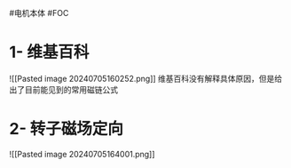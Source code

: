 #电机本体 #FOC
# 1- 维基百科
![[Pasted image 20240705160252.png]] 维基百科没有解释具体原因，但是给出了目前能见到的常用磁链公式
# 2- 转子磁场定向
![[Pasted image 20240705164001.png]]